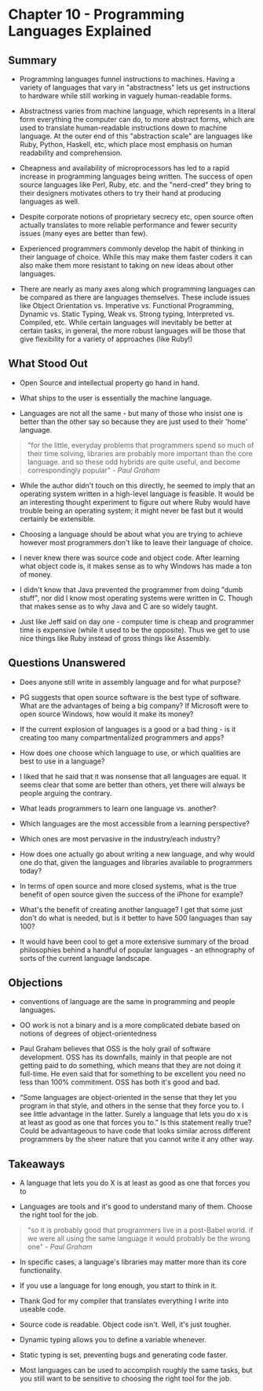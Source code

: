# Chapter 10 - Programming Languages Explained

## Summary
  
* Programming languages funnel instructions to machines. Having a variety of languages that vary in "abstractness" lets us get instructions to hardware while still working in vaguely human-readable forms.

* Abstractness varies from machine language, which represents in a literal form everything the computer can do, to more abstract forms, which are used to translate human-readable instructions down to machine language. At the outer end of this "abstraction scale" are languages like Ruby, Python, Haskell, etc, which place most emphasis on human readability and comprehension.

* Cheapness and availability of microprocessors has led to a rapid increase in programming languages being written. The success of open source languages like Perl, Ruby, etc. and the "nerd-cred" they bring to their designers motivates others to try their hand at producing languages as well.

* Despite corporate notions of proprietary secrecy etc, open source often actually translates to more reliable performance and fewer security issues (many eyes are better than few). 

* Experienced programmers commonly develop the habit of thinking in their language of choice. While this may make them faster coders it can also make them more resistant to taking on new ideas about other languages.

* There are nearly as many axes along which programming languages can be compared as there are languages themselves. These include issues like Object Orientation vs. Imperative vs. Functional Programming, Dynamic vs. Static Typing, Weak vs. Strong typing, Interpreted vs. Compiled, etc. While certain languages will inevitably be better at certain tasks, in general, the more robust languages will be those that give flexibility for a variety of approaches (like Ruby!)


## What Stood Out

* Open Source and intellectual property go hand in hand. 

* What ships to the user is essentially the machine language.

* Languages are not all the same - but many of those who insist one is better than the other say so because they are just used to their 'home' language.

> "for the little, everyday problems that programmers spend so much of their time solving, libraries are probably more important than the core language. and so these odd hybrids are quite useful, and become correspondingly popular" - _Paul Graham_

* While the author didn't touch on this directly, he seemed to imply that an operating system written in a high-level language is feasible. It would be an interesting thought experiment to figure out where Ruby would have trouble being an operating system; it might never be fast but it would certainly be extensible.

* Choosing a language should be about what you are trying to achieve however most programmers don't like to leave their language of choice.

* I never knew there was source code and object code. After learning what object code is, it makes sense as to why Windows has made a ton of money.

* I didn't know that Java prevented the programmer from doing "dumb stuff", nor did I know most operating systems were written in C. Though that makes sense as to why Java and C are so widely taught.

* Just like Jeff said on day one - computer time is cheap and programmer time is expensive (while it used to be the opposite). Thus we get to use nice things like Ruby instead of gross things like Assembly.



## Questions Unanswered

* Does anyone still write in assembly language and for what purpose? 

* PG suggests that open source software is the best type of software. What are the advantages of being a big company? If Microsoft were to open source Windows, how would it make its money?

* If the current explosion of languages is a good or a bad thing - is it creating too many compartmentalized programmers and apps?

* How does one choose which language to use, or which qualities are best to use in a language?

* I liked that he said that it was nonsense that all languages are equal. It seems clear that some are better than others, yet there will always be people arguing the contrary.

* What leads programmers to learn one language vs. another?

* Which languages are the most accessible from a learning perspective?  

* Which ones are most pervasive in the industry/each industry?  

* How does one actually go about writing a new language, and why would one do that, given the languages and libraries available to programmers today?

* In terms of open source and more closed systems, what is the true benefit of open source given the success of the iPhone for example?

* What's the benefit of creating another language? I get that some just don't do what is needed, but is it better to have 500 languages than say 100?

* It would have been cool to get a more extensive summary of the broad philosophies behind a handful of popular languages - an ethnography of sorts of the current language landscape.


## Objections

* conventions of language are the same in programming and people languages. 

* OO work is not a binary and is a more complicated debate based on notions of degrees of object-orientedness 

* Paul Graham believes that OSS is the holy grail of software development. OSS has its downfalls, mainly in that people are not getting paid to do something, which means that they are not doing it full-time. He even said that for something to be excellent you need no less than 100% commitment. OSS has both it's good and bad.

* “Some languages are object-oriented in the sense that they let you program in that style, and others in the sense that they force you to. I see little advantage in the latter. Surely a language that lets you do x is at least as good as one that forces you to.” Is this statement really true? Could be advantageous to have code that looks similar across different programmers by the sheer nature that you cannot write it any other way.


## Takeaways

* A language that lets you do X is at least as good as one that forces you to

* Languages are tools and it's good to understand many of them. Choose the right tool for the job.

> "so it is probably good that programmers live in a post-Babel world.  if we were all using the same language it would probably be the wrong one" - _Paul Graham_

* In specific cases, a language's libraries may matter more than its core functionality.

* If you use a language for long enough, you start to think in it.

* Thank God for my compiler that translates everything I write into useable code.

* Source code is readable. Object code isn't. Well, it's just tougher.
* Dynamic typing allows you to define a variable whenever.
* Static typing is set, preventing bugs and generating code faster.

* Most languages can be used to accomplish roughly the same tasks, but you still want to be sensitive to choosing the right tool for the job.

